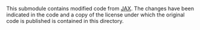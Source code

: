 This submodule contains modified code from [JAX](https://github.com/google/jax).
The changes have been indicated in the code and a copy of the license under which the original code is published is contained in this directory.